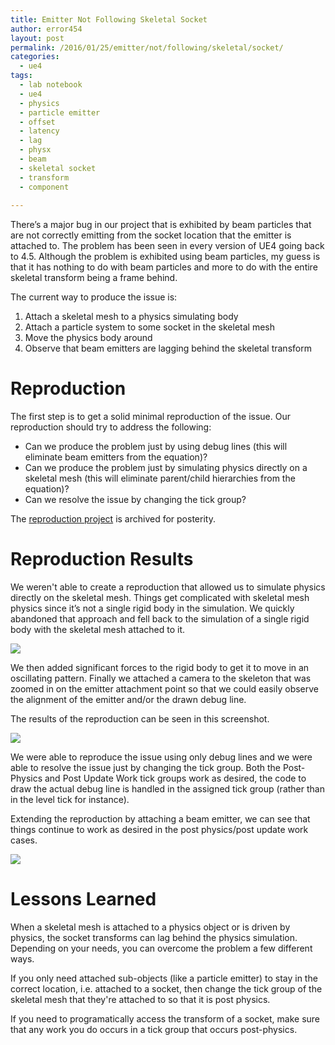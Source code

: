 ```yaml
---
title: Emitter Not Following Skeletal Socket
author: error454
layout: post
permalink: /2016/01/25/emitter/not/following/skeletal/socket/
categories:
  - ue4
tags:
  - lab notebook
  - ue4
  - physics
  - particle emitter
  - offset
  - latency
  - lag
  - physx
  - beam
  - skeletal socket
  - transform
  - component
  
---
```

There’s a major bug in our project that is exhibited by beam particles that are not correctly emitting from the socket location that the emitter is attached to. The problem has been seen in every version of UE4 going back to 4.5. Although the problem is exhibited using beam particles, my guess is that it has nothing to do with beam particles and more to do with the entire skeletal transform being a frame behind.

The current way to produce the issue is:

1. Attach a skeletal mesh to a physics simulating body
2. Attach a particle system to some socket in the skeletal mesh
2. Move the physics body around
3. Observe that beam emitters are lagging behind the skeletal transform

<!--more-->

# Reproduction #

The first step is to get a solid minimal reproduction of the issue. Our reproduction should try to address the following:

* Can we produce the problem just by using debug lines (this will eliminate beam emitters from the equation)?
* Can we produce the problem just by simulating physics directly on a skeletal mesh (this will eliminate parent/child hierarchies from the equation)?
* Can we resolve the issue by changing the tick group?

The [reproduction project](https://dl.dropboxusercontent.com/u/7079101/ue4/UE4-SkeletalSocketEmitterLag.7z) is archived for posterity.

# Reproduction Results #

We weren't able to create a reproduction that allowed us to simulate physics directly on the skeletal mesh. Things get complicated with skeletal mesh physics since it’s not a single rigid body in the simulation. We quickly abandoned that approach and fell back to the simulation of a single rigid body with the skeletal mesh attached to it.

<img src='{{ site.url }}/assets/uploads/2016/01/test_bp.jpg'>

We then added significant forces to the rigid body to get it to move in an oscillating pattern. Finally we attached a camera to the skeleton that was zoomed in on the emitter attachment point so that we could easily observe the alignment of the emitter and/or the drawn debug line.

The results of the reproduction can be seen in this screenshot.

<img src='{{ site.url }}/assets/uploads/2016/01/repro.jpg'>

We were able to reproduce the issue using only debug lines and we were able to resolve the issue just by changing the tick group. Both the Post-Physics and Post Update Work tick groups work as desired, the code to draw the actual debug line is handled in the assigned tick group (rather than in the level tick for instance).

Extending the reproduction by attaching a beam emitter, we can see that things continue to work as desired in the post physics/post update work cases.

<img src='{{ site.url }}/assets/uploads/2016/01/emitter_repro.jpg'>

# Lessons Learned #

When a skeletal mesh is attached to a physics object or is driven by physics, the socket transforms can lag behind the physics simulation. Depending on your needs, you can overcome the problem a few different ways. 

If you only need attached sub-objects (like a particle emitter) to stay in the correct location, i.e. attached to a socket, then change the tick group of the skeletal mesh that they're attached to so that it is post physics.

If you need to programatically access the transform of a socket, make sure that any work you do occurs in a tick group that occurs post-physics.


